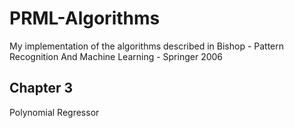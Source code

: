 # PRML-Algorithms
My implementation of the algorithms described in Bishop - Pattern Recognition And Machine Learning - Springer 2006

## Chapter 3

Polynomial Regressor
